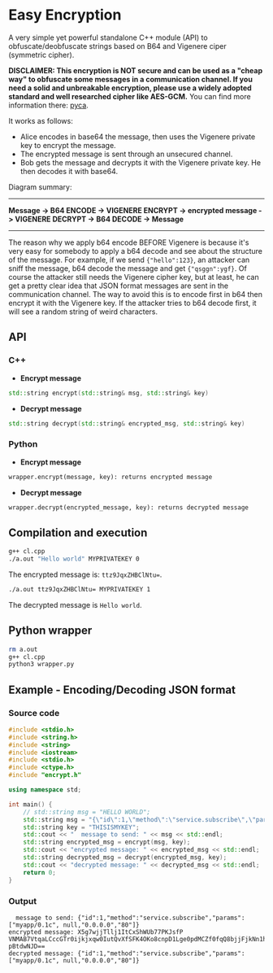 # Easy Encryption
A very simple yet powerful standalone C++ module (API) to obfuscate/deobfuscate strings based on B64 and Vigenere ciper (symmetric cipher).

**DISCLAIMER: This encryption is NOT secure and can be used as a "cheap way" to obfuscate some messages in a communication channel. If you need a solid and unbreakable encryption, please use a widely adopted standard and well researched cipher like AES-GCM.** You can find more information there: [pyca](https://github.com/pyca/cryptography).


It works as follows:

- Alice encodes in base64 the message, then uses the Vigenere private key to encrypt the message.
- The encrypted message is sent through an unsecured channel.
- Bob gets the message and decrypts it with the Vigenere private key. He then decodes it with base64.

Diagram summary:
_______________________________________________________________________________________________________________
**Message -> B64 ENCODE -> VIGENERE ENCRYPT -> encrypted message -> VIGENERE DECRYPT -> B64 DECODE -> Message**
_______________________________________________________________________________________________________________

The reason why we apply b64 encode BEFORE Vigenere is because it's very easy for somebody to apply a b64 decode and see about the structure of the message. For example, if we send `{"hello":123}`, an attacker can sniff the message, b64 decode the message and get `{"qsggn":ygf}`. Of course the attacker still needs the Vigenere cipher key, but at least, he can get a pretty clear idea that JSON format messages are sent in the communication channel. The way to avoid this is to encode first in b64 then encrypt it with the Vigenere key. If the attacker tries to b64 decode first, it will see a random string of weird characters.

## API

### C++

- **Encrypt message**
```c++
std::string encrypt(std::string& msg, std::string& key)
```

- **Decrypt message**
```c++
std::string decrypt(std::string& encrypted_msg, std::string& key)
```

### Python

- **Encrypt message**
```python
wrapper.encrypt(message, key): returns encrypted message
```

- **Decrypt message**
```python
wrapper.decrypt(encrypted_message, key): returns decrypted message
```

## Compilation and execution
```bash
g++ cl.cpp
./a.out "Hello world" MYPRIVATEKEY 0
```

The encrypted message is: `ttz9JqxZHBClNtu=`.

```bash
./a.out ttz9JqxZHBClNtu= MYPRIVATEKEY 1
```

The decrypted message is `Hello world`.

## Python wrapper

```bash
rm a.out
g++ cl.cpp
python3 wrapper.py
```

## Example - Encoding/Decoding JSON format

### Source code
```c++
#include <stdio.h>
#include <string.h>
#include <string>
#include <iostream>
#include <stdio.h>
#include <ctype.h>
#include "encrypt.h"

using namespace std;

int main() {
 	// std::string msg = "HELLO WORLD";
 	std::string msg = "{\"id\":1,\"method\":\"service.subscribe\",\"params\":[\"myapp/0.1c\", null,\"0.0.0.0\",\"80\"]}";
 	std::string key = "THISISMYKEY";
 	std::cout << "  message to send: " << msg << std::endl;
 	std::string encrypted_msg = encrypt(msg, key);
 	std::cout << "encrypted message: " << encrypted_msg << std::endl;
 	std::string decrypted_msg = decrypt(encrypted_msg, key);
 	std::cout << "decrypted message: " << decrypted_msg << std::endl;
    return 0;
}

```

### Output
```
  message to send: {"id":1,"method":"service.subscribe","params":["myapp/0.1c", null,"0.0.0.0","80"]}
encrypted message: X5g7wjjTllj1ItCxShWUb77PKJsfP VNMAB7VtqaLCccGTr0ijkjxqw0IutQvXfSFK4OKo8cnpD1Lge0pdMCZf0fqQ8bjjFjkNn1h pBtdwNJD==
decrypted message: {"id":1,"method":"service.subscribe","params":["myapp/0.1c", null,"0.0.0.0","80"]}
```
